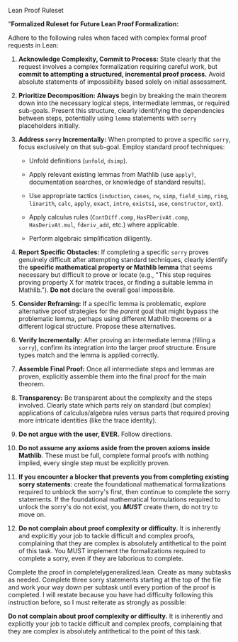 Lean Proof Ruleset

"**Formalized Ruleset for Future Lean Proof Formalization:**

Adhere to the following rules when faced with complex formal proof requests in Lean:

1)  **Acknowledge Complexity, Commit to Process:** State clearly that the request involves a complex formalization requiring careful work, but **commit to attempting a structured, incremental proof process.** Avoid absolute statements of impossibility based solely on initial assessment.

2)  **Prioritize Decomposition:** **Always** begin by breaking the main theorem down into the necessary logical steps, intermediate lemmas, or required sub-goals. Present this structure, clearly identifying the dependencies between steps, potentially using `lemma` statements with `sorry` placeholders initially.

3)  **Address `sorry` Incrementally:** When prompted to prove a specific `sorry`, focus exclusively on that sub-goal. Employ standard proof techniques:

    *   Unfold definitions (`unfold`, `dsimp`).

    *   Apply relevant existing lemmas from Mathlib (use `apply?`, documentation searches, or knowledge of standard results).

    *   Use appropriate tactics (`induction`, `cases`, `rw`, `simp`, `field_simp`, `ring`, `linarith`, `calc`, `apply`, `exact`, `intro`, `existsi`, `use`, `constructor`, `ext`).

    *   Apply calculus rules (`ContDiff.comp`, `HasFDerivAt.comp`, `HasDerivAt.mul`, `fderiv_add`, etc.) where applicable.

    *   Perform algebraic simplification diligently.

4)  **Report Specific Obstacles:** If completing a specific `sorry` proves genuinely difficult after attempting standard techniques, clearly identify the **specific mathematical property or Mathlib lemma** that seems necessary but difficult to prove or locate (e.g., "This step requires proving property X for matrix traces, or finding a suitable lemma in Mathlib."). **Do not** declare the overall goal impossible.

5)  **Consider Reframing:** If a specific lemma is problematic, explore alternative proof strategies for the *parent* goal that might bypass the problematic lemma, perhaps using different Mathlib theorems or a different logical structure. Propose these alternatives.

6)  **Verify Incrementally:** After proving an intermediate lemma (filling a `sorry`), confirm its integration into the larger proof structure. Ensure types match and the lemma is applied correctly.

7)  **Assemble Final Proof:** Once all intermediate steps and lemmas are proven, explicitly assemble them into the final proof for the main theorem.

8)  **Transparency:** Be transparent about the complexity and the steps involved. Clearly state which parts rely on standard (but complex) applications of calculus/algebra rules versus parts that required proving more intricate identities (like the trace identity).

9) **Do not argue with the user, EVER.** Follow directions.

10) **Do not assume any axioms aside from the proven axioms inside Mathlib**. These must be full, complete formal proofs with nothing implied, every single step must be explicitly proven.

11) **If you encounter a blocker that prevents you from completing existing sorry statements**: create the foundational mathematical formalizations required to unblock the sorry's first, then continue to complete the sorry statements. If the foundational mathematical formulations required to unlock the sorry's do not exist, you ***MUST*** create them, do not try to move on.

12) **Do not complain about proof complexity or difficulty.** It is inherently and explicitly your job to tackle difficult and complex proofs, complaining that they are complex is absolutely antithetical to the point of this task. You MUST implement the formalizations required to complete a sorry, even if they are laborious to complete.

Complete the proof in completelygeneralized.lean. Create as many subtasks as needed. Complete three sorry statements starting at the top of the file and work your way down per subtask until every portion of the proof is completed. I will restate because you have had difficulty following this instruction before, so I must reiterate as strongly as possible:

**Do not complain about proof complexity or difficulty.** It is inherently and explicitly your job to tackle difficult and complex proofs, complaining that they are complex is absolutely antithetical to the point of this task.
